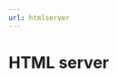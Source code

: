 ```yaml
---
url: htmlserver
---
```


# HTML server

<!doctype html><div data-lake-element="root" class="lake-engine lake-typography-traditional" data-parser-by="lake2html"></div>